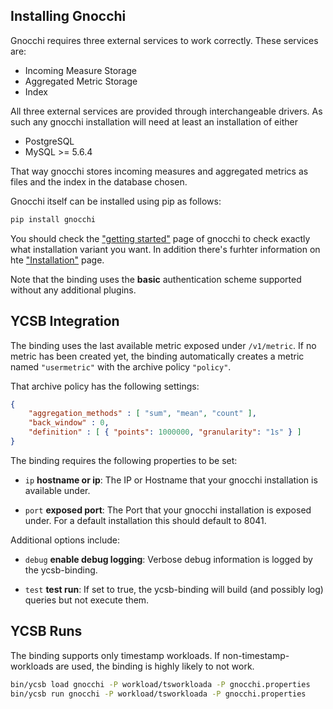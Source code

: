 <!--
Copyright (c) 2018 YCSB contributors. All rights reserved.

Licensed under the Apache License, Version 2.0 (the "License"); you
may not use this file except in compliance with the License. You
may obtain a copy of the License at

http://www.apache.org/licenses/LICENSE-2.0

Unless required by applicable law or agreed to in writing, software
distributed under the License is distributed on an "AS IS" BASIS,
WITHOUT WARRANTIES OR CONDITIONS OF ANY KIND, either express or
implied. See the License for the specific language governing
permissions and limitations under the License. See accompanying
LICENSE file.
-->

## Installing Gnocchi

Gnocchi requires three external services to work correctly.
These services are:

 - Incoming Measure Storage
 - Aggregated Metric Storage
 - Index

All three external services are provided through interchangeable drivers.
As such any gnocchi installation will need at least an installation of either

 - PostgreSQL
 - MySQL >= 5.6.4

That way gnocchi stores incoming measures and aggregated metrics as files and the index in the database chosen.

Gnocchi itself can be installed using pip as follows:

```bash
pip install gnocchi
```

You should check the ["getting started"][getting-started] page of gnocchi to check exactly what installation variant you want.
In addition there's furhter information on hte ["Installation"][installation] page.

Note that the binding uses the **basic** authentication scheme supported without any additional plugins.

[getting-started]: https://gnocchi.xyz/intro.html
[installation]: https://gnocchi.xyz/install.html

## YCSB Integration

The binding uses the last available metric exposed under `/v1/metric`.
If no metric has been created yet, the binding automatically creates a metric named `"usermetric"` with the archive policy `"policy"`.

That archive policy has the following settings:
```json
{
    "aggregation_methods" : [ "sum", "mean", "count" ],
    "back_window" : 0,
    "definition" : [ { "points": 1000000, "granularity": "1s" } ]
}
```

The binding requires the following properties to be set:

- `ip` **hostname or ip**:
 The IP or Hostname that your gnocchi installation is available under.

- `port` **exposed port**:
 The Port that your gnocchi installation is exposed under.
 For a default installation this should default to 8041.

Additional options include:

- `debug` **enable debug logging**:
 Verbose debug information is logged by the ycsb-binding.

- `test` **test run**:
 If set to true, the ycsb-binding will build (and possibly log) queries but not execute them.

## YCSB Runs

The binding supports only timestamp workloads.
If non-timestamp-workloads are used, the binding is highly likely to not work.

```bash
bin/ycsb load gnocchi -P workload/tsworkloada -P gnocchi.properties
bin/ycsb run gnocchi -P workload/tsworkloada -P gnocchi.properties
```

